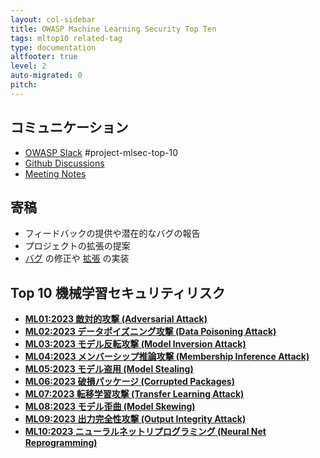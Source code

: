```yaml
---
layout: col-sidebar
title: OWASP Machine Learning Security Top Ten
tags: mltop10 related-tag
type: documentation
altfooter: true
level: 2
auto-migrated: 0
pitch:
---
```


## コミュニケーション

- [OWASP Slack](https://owasp.org/slack/invite) #project-mlsec-top-10
- [Github Discussions](https://github.com/OWASP/www-project-machine-learning-security-top-10/discussions)
- [Meeting Notes](https://github.com/OWASP/www-project-machine-learning-security-top-10/issues?q=label%3Ameeting)

## 寄稿

- フィードバックの提供や潜在的なバグの報告
- プロジェクトの拡張の提案
- [バグ](https://github.com/owasp/www-project-machine-learning-security-top-10/issues?q=is%3Aopen+is%3Aissue+label%3Abug) の修正や [拡張](https://github.com/owasp/www-project-machine-learning-security-top-10/issues?q=is%3Aopen+is%3Aissue+label%3Aenhancement) の実装

## Top 10 機械学習セキュリティリスク

- [**ML01:2023 敵対的攻撃 (Adversarial Attack)**](2023/ML01_2023-Adversarial_Attack.md)
- [**ML02:2023 データポイズニング攻撃 (Data Poisoning Attack)**](2023/ML02_2023-Data_Poisoning_Attack.md)
- [**ML03:2023 モデル反転攻撃 (Model Inversion Attack)**](2023/ML03_2023-Model_Inversion_Attack.md)
- [**ML04:2023 メンバーシップ推論攻撃 (Membership Inference Attack)**](2023/ML04_2023-Membership_Inference_Attack.md)
- [**ML05:2023 モデル盗用 (Model Stealing)**](2023/ML05_2023-Model_Stealing.md)
- [**ML06:2023 破損パッケージ (Corrupted Packages)**](2023/ML06_2023-Corrupted_Packages.md)
- [**ML07:2023 転移学習攻撃 (Transfer Learning Attack)**](2023/ML07_2023-Transfer_Learning_Attack.md)
- [**ML08:2023 モデル歪曲 (Model Skewing)**](2023/ML08_2023-Model_Skewing.md)
- [**ML09:2023 出力完全性攻撃 (Output Integrity Attack)**](2023/ML09_2023-Output_Integrity_Attack.md)
- [**ML10:2023 ニューラルネットリプログラミング (Neural Net Reprogramming)**](2023/ML10_2023-Neural_Net_Reprogramming.md)
